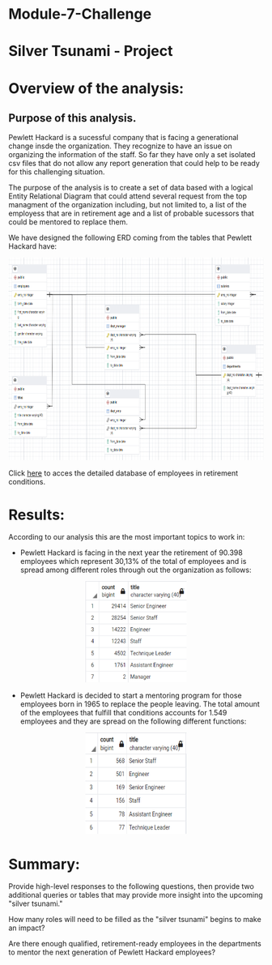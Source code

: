 # Module-7-Challenge

# Silver Tsunami - Project

# Overview of the analysis: 

## Purpose of this analysis.

Pewlett Hackard is a sucessful company that is facing a generational change insde the organization. They recognize to have an issue on organizing the information of the staff. So far they have only a set isolated csv files that do not allow any report generation that could help to be ready for this challenging situation.

The purpose of the analysis is to create a set of data based with a logical Entity Relational Diagram that could attend several request from the top managment of the organization including, but not limited to, a list of the employess that are in retirement age and a list of probable sucessors that could be mentored to replace them.

We have designed the following ERD coming from the tables that Pewlett Hackard have:
<p align = "center">
  <img src="https://github.com/GDIAZ1106/Module-7-SQL-Challenge/blob/main/Resources/ERD_Tables.png" width="800" height="400" />
 
 Click [here](https://github.com/GDIAZ1106/Module-7-SQL-Challenge/blob/main/Exported%20CSV/unique_titles.csv) to acces the detailed database of employees in retirement conditions.

# Results: 

  According to our analysis this are the most important topics to work in:
  
- Pewlett Hackard is facing in the next year the retirement of 90.398 employees which represent 30,13% of the total of employees and is spread among different roles through out the organization as follows: 
<p align = "center">
  <img src="https://github.com/GDIAZ1106/Module-7-SQL-Challenge/blob/main/Resources/Open_Positions_Per_Title.png" width="200" height="200" />
  
  

- Pewlett Hackard is decided to start a mentoring program for those employees born in 1965 to replace the people leaving. The total amount of the employees that fulfill that conditions accounts for 1.549 employees and they are spread on the following different functions:
 <p align = "center">
  <img src="https://github.com/GDIAZ1106/Module-7-SQL-Challenge/blob/main/Resources/Employees_to_mentor_by_title.png" width="200" height="200" />


# Summary: 

Provide high-level responses to the following questions, then provide two additional queries or tables that may provide more insight into the upcoming "silver tsunami."

How many roles will need to be filled as the "silver tsunami" begins to make an impact?

Are there enough qualified, retirement-ready employees in the departments to mentor the next generation of Pewlett Hackard employees?
